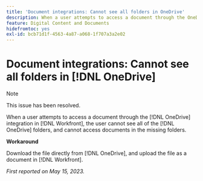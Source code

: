 ```yaml
---
title: 'Document integrations: Cannot see all folders in OneDrive'
description: When a user attempts to access a document through the OneDrive integration in Workfront, the user cannot see all of the OneDrive folders, and cannot access documents in the missing folders.
feature: Digital Content and Documents
hidefromtoc: yes
exl-id: bcb71d1f-4563-4a87-a068-1f707a3a2e02
---
```

# Document integrations: Cannot see all folders in [!DNL OneDrive]

>[!NOTE]
>
>This issue has been resolved.

<!--

>[!NOTE]
>
>The Product team is currently evaluating this issue resolution, which might require product enhancements. Product enhancements are communicated in the Product Announcements and not with the Maintenance Updates.

-->

When a user attempts to access a document through the [!DNL OneDrive] integration in [!DNL Workfront], the user cannot see all of the [!DNL OneDrive] folders, and cannot access documents in the missing folders.

**Workaround**

Download the file directly from [!DNL OneDrive], and upload the file as a document in [!DNL Workfront].

_First reported on May 15, 2023._
